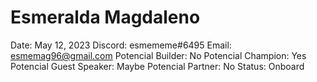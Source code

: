 # Esmeralda Magdaleno

Date: May 12, 2023
Discord: esmememe#6495
Email: esmemag96@gmail.com
Potencial Builder: No
Potencial Champion: Yes
Potencial Guest Speaker: Maybe
Potencial Partner: No
Status: Onboard